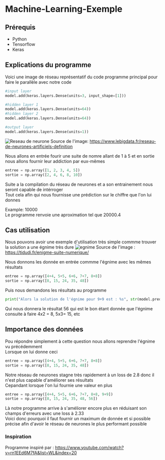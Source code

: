 # Machine-Learning-Exemple
## Prérequis
- Python
- Tensorflow
- Keras
## Explications du programme
Voici une image de réseau représentatif du code programme principal pour faire le parallèle avec notre code  
```python
#input layer
model.add(keras.layers.Dense(units=3, input_shape=[1]))  

#hidden layer 1
model.add(keras.layers.Dense(units=64))
#hidden layer 2
model.add(keras.layers.Dense(units=64))

#output layer
model.add(keras.layers.Dense(units=1))
```
![Reseau de neurone](https://www.lebigdata.fr/wp-content/uploads/2019/04/reseau-de-neurones-fonctionnement.jpg)
Source de l'image: https://www.lebigdata.fr/reseau-de-neurones-artificiels-definition   
  
Nous allons en entrée fourir une suite de nomre allant de 1 à 5 et en sortie nous allons fournir leur addiction par eux-mêmes  

```python
entree = np.array([1, 2, 3, 4, 5])
sortie = np.array([2, 4, 6, 8, 10])
```
Suite a la compilation du réseau de neurones et a son entrainement nous seront capable de intérroger   
Tout cela afin qui nous fournisse une prédiction sur le chiffre que l'on lui donnes  
  
Example: 10000   
Le programme renvoie une aproximation tel que 20000.4  
## Cas utilisation
Nous pouvons avoir une exemple d'utilisation très simple commme trouver la solution a une égnime très dure
![egnime](https://github.com/Chilliou/Machine-Learning-Exemple/assets/25181715/37b723bf-10d7-4884-92de-6a73d5beda1b)
Source de l'image : https://tidudi.fr/enigme-suite-numerique/  
  
Nous donnons les donnée en entrée commme l'égnime avec les mêmes résultats
```python
entree = np.array([4+4, 5+5, 6+6, 7+7, 8+8])
sortie = np.array([8, 15, 24, 35, 48])
```
Puis nous demandons les résultats au programme
```python
print("Alors la solution de l'égnime pour 9+9 est : %s", str(model.predict(np.array([9+9]))))
```
Qui nous donnera le résultat 56 qui est le bon étant donnée que l'égnime consuite à faire 4x2 = 8, 5x3= 15, etc
## Importance des données
Pou répondre simplement à cette question nous allons reprendre l'égnime vu précédemment   
Lorsque on lui donne ceci
```python
entree = np.array([4+4, 5+5, 6+6, 7+7, 8+8])
sortie = np.array([8, 15, 24, 35, 48])
```
Notre réseau de neurones stagne très rapidement à un loss de 2.8 donc il n'est plus capable d'améliorer ses résultats  
Cepandant lorsque l'on lui fournie une valeur en plus 
```python
entree = np.array([4+4, 5+5, 6+6, 7+7, 8+8, 9+9])
sortie = np.array([8, 15, 24, 35, 48, 56])
```
Là notre programme arrive à s'améliorer encore plus en réduisant son champs d'erreurs avec une loss à 2.33  
Voici donc pourquoi il faut fournir un maximum de donnée et si possible précise afin d'avoir le réseau de neurones le plus performant possible
### Inspiration
Programme inspiré par : https://www.youtube.com/watch?v=rn1EEd6M7fA&list=WL&index=20
